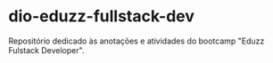 # dio-eduzz-fullstack-dev
Repositório dedicado às anotações e atividades do bootcamp "Eduzz Fulstack Developer".
